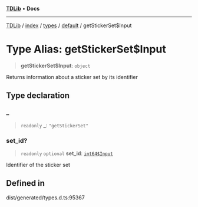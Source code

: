 [**TDLib**](../../../../../../README.md) • **Docs**

***

[TDLib](../../../../../../modules.md) / [index](../../../../../README.md) / [types](../../../README.md) / [default](../README.md) / getStickerSet$Input

# Type Alias: getStickerSet$Input

> **getStickerSet$Input**: `object`

Returns information about a sticker set by its identifier

## Type declaration

### \_

> `readonly` **\_**: `"getStickerSet"`

### set\_id?

> `readonly` `optional` **set\_id**: [`int64$Input`](int64$Input.md)

Identifier of the sticker set

## Defined in

dist/generated/types.d.ts:95367
